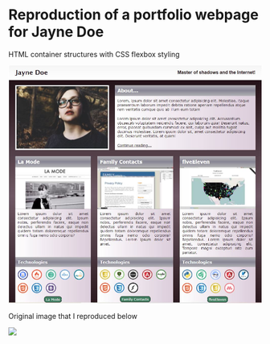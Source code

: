 <h1>Reproduction of a portfolio webpage for Jayne Doe</h1>
<p>HTML container structures with CSS flexbox styling</p>
<img src="project_screenshot.JPG">
<p>Original image that I reproduced below</p>
<img src="original_portfolio.JPG">